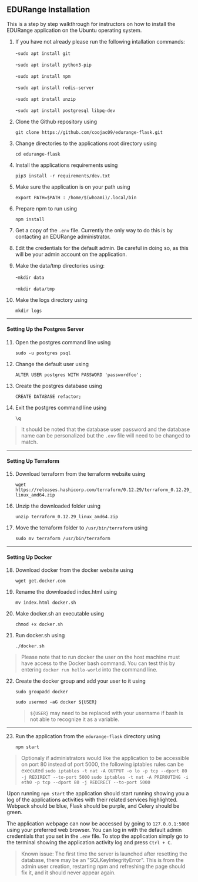 ## EDURange Installation

This is a step by step walkthrough for instructors on how to install the EDURange application on the Ubuntu operating system.


1. If you have not already please run the following intallation commands:
	
	-`sudo apt install git`

	-`sudo apt install python3-pip`

	-`sudo apt install npm`

	-`sudo apt install redis-server`

	-`sudo apt install unzip`

	-`sudo apt install postgresql libpq-dev`


2. Clone the Github repository using
	
	`git clone https://github.com/coojac09/edurange-flask.git`

3. Change directories to the applications root directory using 
 	
	`cd edurange-flask`

4. Install the applications requirements using 
 	
	`pip3 install -r requirements/dev.txt`

5. Make sure the application is on your path using 
 	
	`export PATH=$PATH : /home/$(whoami)/.local/bin`

6. Prepare npm to run using
	
	`npm install`

7. Get a copy of the `.env` file. Currently the only way to do this is by contacting an EDURange administrator.

8. Edit the credentials for the default admin. Be careful in doing so, as this will be your admin account on the application.

9. Make the data/tmp directories using:
 	
	-`mkdir data`
 	
	-`mkdir data/tmp`

10. Make the logs directory using
	
	`mkdir logs`

---

#### Setting Up the Postgres Server

11. Open the postgres command line using 
 	
	`sudo -u postgres psql`

12. Change the default user using 
 	
	`ALTER USER postgres WITH PASSWORD 'passwordfoo';`

13. Create the postgres database using 
 	
	`CREATE DATABASE refactor;`

14. Exit the postgres command line using 
 	
	`\q`

> It should be noted that the database user password and the database name can be personalized but the `.env` file will need to be changed to match.

---

#### Setting Up Terraform

15. Download terraform from the terraform website using
 	
	`wget https://releases.hashicorp.com/terraform/0.12.29/terraform_0.12.29_linux_amd64.zip`

16. Unzip the downloaded folder using
	
	`unzip terraform_0.12.29_linux_amd64.zip`

17. Move the terraform folder to `/usr/bin/terraform` using
	
	`sudo mv terraform /usr/bin/terraform`

---

#### Setting Up Docker

18. Download docker from the docker website using
	
	`wget get.docker.com`

19. Rename the downloaded index.html using
	
	`mv index.html docker.sh`

20. Make docker.sh an executable using
	
	`chmod +x docker.sh`

21. Run docker.sh using
	
	`./docker.sh`

> Please note that to run docker the user on the host machine must have access to the Docker bash command. You can test this by entering `docker run hello-world` into the command line.

22. Create the docker group and add your user to it using

	`sudo groupadd docker`

	`sudo usermod -aG docker ${USER}`

	> `${USER}` may need to be replaced with your username if bash is not able to recognize it as a variable.

---

23. Run the application from the `edurange-flask` directory using
	
	`npm start`


> Optionaly if administrators would like the application to be accessible on port 80 instead of port 5000, the following iptables rules can be executed
>	`sudo iptables -t nat -A OUTPUT -o lo -p tcp --dport 80 -j REDIRECT --to-port 5000`
>	`sudo iptables -t nat -A PREROUTING -i eth0 -p tcp --dport 80 -j REDIRECT --to-port 5000`

Upon running `npm start` the application should start running showing you a log of the applications activities with their related services highlighted. Webpack should be blue, Flask should be purple, and Celery should be green.

The application webpage can now be accessed by going to `127.0.0.1:5000` using your preferred web browser. You can log in with the default admin credentials that you set in the `.env` file. To stop the application simply go to the terminal showing the application activity log and press `Ctrl + C`.


> Known issue:
> The first time the server is launched after resetting the database, there may be an "SQLKeyIntegrityError". This is from the admin user creation, restarting npm and refreshing the page should fix it, and it should never appear again.

